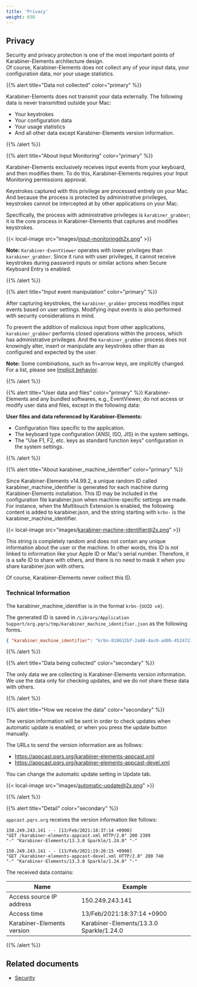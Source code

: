 ```yaml
---
title: 'Privacy'
weight: 650
---
```


## Privacy

Security and privacy protection is one of the most important points of Karabiner-Elements architecture design.<br />
Of course, Karabiner-Elements does not collect any of your input data, your configuration data, nor your usage statistics.

{{% alert title="Data not collected" color="primary" %}}

Karabiner-Elements does not transmit your data externally. The following data is never transmitted outside your Mac:

-   Your keystrokes
-   Your configuration data
-   Your usage statistics
-   And all other data except Karabiner-Elements version information.

{{% /alert %}}

{{% alert title="About Input Monitoring" color="primary" %}}

Karabiner-Elements exclusively receives input events from your keyboard, and then modifies them.
To do this, Karabiner-Elements requires your Input Monitoring permissions approval.

Keystrokes captured with this privilege are processed entirely on your Mac.
And because the process is protected by administrative privileges, keystrokes cannot be intercepted at by other applications on your Mac.

Specifically, the process with administrative privileges is `karabiner_grabber`; it is the core process in Karabiner-Elements that captures and modifies keystrokes.

{{< local-image src="images/input-monitoring@2x.png" >}}

**Note:**
`Karabiner-EventViewer` operates with lower privileges than `karabiner_grabber`.
Since it runs with user privileges, it cannot receive keystrokes during password inputs or similar actions when Secure Keyboard Entry is enabled.

{{% /alert %}}

{{% alert title="Input event manipulation" color="primary" %}}

After capturing keystrokes, the `karabiner_grabber` process modifies input events based on user settings.
Modifying input events is also performed with security considerations in mind.

To prevent the addition of malicious input from other applications, `karabiner_grabber` performs closed operations within the process, which has administrative privileges.
And the `karabiner_grabber` process does not knowingly alter, insert or manipulate any keystrokes other than as configured and expected by the user.

**Note:**
Some combinations, such as fn+arrow keys, are implicitly changed. For a list, please see [Implicit behavior](/docs/manual/misc/implicit-behavior/).

{{% /alert %}}

{{% alert title="User data and files" color="primary" %}}
Karabiner-Elements and any bundled softwares, e.g., EventViewer, do not access or modify user data and files, except in the following data:

**User files and data referenced by Karabiner-Elements:**

-   Configuration files specific to the application.
-   The keyboard type configuration (ANSI, ISO, JIS) in the system settings.
-   The "Use F1, F2, etc. keys as standard function keys" configuration in the system settings.

{{% /alert %}}

{{% alert title="About karabiner_machine_identifier" color="primary" %}}

Since Karabiner-Elements v14.99.2, a unique random ID called karabiner_machine_identifier is generated for each machine during Karabiner-Elements installation.
This ID may be included in the configuration file karabiner.json when machine-specific settings are made.
For instance, when the Multitouch Extension is enabled, the following content is added to karabiner.json, and the string starting with `krbn-` is the karabiner_machine_identifier.

{{< local-image src="images/karabiner-machine-identifier@2x.png" >}}

This string is completely random and does not contain any unique information about the user or the machine.
In other words, this ID is not linked to information like your Apple ID or Mac's serial number.
Therefore, it is a safe ID to share with others, and there is no need to mask it when you share karabiner.json with others.

Of course, Karabiner-Elements never collect this ID.

### Technical Information

The karabiner_machine_identifier is in the format `krbn-{UUID v4}`.

The generated ID is saved in `/Library/Application Support/org.pqrs/tmp/karabiner_machine_identifier.json` as the following forms.

```json
{ "karabiner_machine_identifier": "krbn-818632bf-2a88-4ac0-ad0b-4524721c217b" }
```

{{% /alert %}}

{{% alert title="Data being collected" color="secondary" %}}

The only data we are collecting is Karabiner-Elements version information.<br />
We use the data only for checking updates, and we do not share these data with others.

{{% /alert %}}

{{% alert title="How we receive the data" color="secondary" %}}

The version information will be sent in order to check updates when automatic update is enabled, or when you press the update button manually.

The URLs to send the version information are as follows:

-   <https://appcast.pqrs.org/karabiner-elements-appcast.xml>
-   <https://appcast.pqrs.org/karabiner-elements-appcast-devel.xml>

You can change the automatic update setting in Update tab.

{{< local-image src="images/automatic-update@2x.png" >}}

{{% /alert %}}

{{% alert title="Detail" color="secondary" %}}

`appcast.pqrs.org` receives the version information like follows:

```text
150.249.243.141 - - [13/Feb/2021:18:37:14 +0900]
"GET /karabiner-elements-appcast.xml HTTP/2.0" 200 2389
"-" "Karabiner-Elements/13.3.0 Sparkle/1.24.0" "-"
```

```text
150.249.243.141 - - [13/Feb/2021:19:26:15 +0900]
"GET /karabiner-elements-appcast-devel.xml HTTP/2.0" 200 740
"-" "Karabiner-Elements/13.3.0 Sparkle/1.24.0" "-"
```

The received data contains:

| Name                       | Example                                  |
| -------------------------- | ---------------------------------------- |
| Access source IP address   | 150.249.243.141                          |
| Access time                | 13/Feb/2021:18:37:14 +0900               |
| Karabiner-Elements version | Karabiner-Elements/13.3.0 Sparkle/1.24.0 |

{{% /alert %}}

## Related documents

-   [Security](../help/advanced-topics/security)
